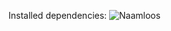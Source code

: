 Installed dependencies:
![Naamloos](https://github.com/user-attachments/assets/7e71e6fe-8d22-4976-92ba-9dad5468ea74)
